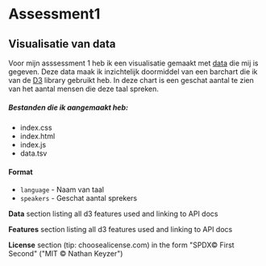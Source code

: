 # Assessment1
## Visualisatie van data

Voor mijn asssessment 1 heb ik een visualisatie gemaakt met [data](https://github.com/cmda-fe3/course-17-18/blob/master/assessment-1/languages.tsv) die mij is gegeven. Deze data maak ik inzichtelijk doormiddel van een barchart die ik van de [D3](https://github.com/d3/d3/wiki/Gallery#basic-charts) library gebruikt heb. In deze chart is een geschat aantal te zien van het aantal mensen die deze taal spreken.


##### Bestanden die ik aangemaakt heb:
* index.css
* index.html
* index.js
* data.tsv

#### Format
* `language` - Naam van taal
* `speakers` - Geschat aantal sprekers

**Data** section listing all d3 features used and linking to API docs

**Features** section listing all d3 features used and linking to API docs

**License** section (tip: choosealicense.com) in the form "SPDX&copy; First Second" ("MIT &copy; Nathan Keyzer")
